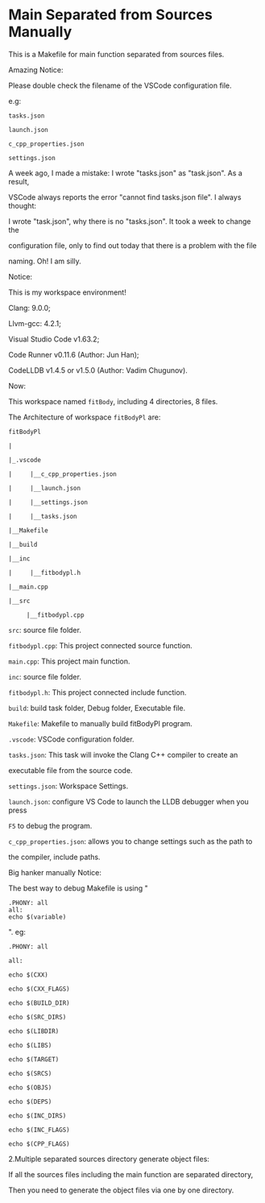 # Main Separated from Sources Manually

This is a Makefile for main function separated from sources files.

Amazing Notice:

Please double check the filename of the VSCode configuration file.

e.g:

`tasks.json`

`launch.json`

`c_cpp_properties.json`

`settings.json`

A week ago, I made a mistake: I wrote "tasks.json" as "task.json". As a result,

VSCode always reports the error "cannot find tasks.json file". I always thought:

I wrote "task.json", why there is no "tasks.json". It took a week to change the

configuration file, only to find out today that there is a problem with the file

naming. Oh! I am silly.

Notice: 

This is my workspace environment!

Clang: 9.0.0;

Llvm-gcc: 4.2.1;

Visual Studio Code v1.63.2;

Code Runner v0.11.6 (Author: Jun Han);

CodeLLDB v1.4.5 or v1.5.0 (Author: Vadim Chugunov).

Now:

This workspace named `fitBody`, including 4 directories, 8 files.

The Architecture of workspace `fitBodyPl` are:

    fitBodyPl

    |

    |_.vscode

    |     |__c_cpp_properties.json

    |     |__launch.json

    |     |__settings.json

    |     |__tasks.json
    
    |__Makefile

    |__build

    |__inc

    |     |__fitbodypl.h
    
    |__main.cpp

    |__src

         |__fitbodypl.cpp
         
`src`: source file folder.

`fitbodypl.cpp`: This project connected source function.

`main.cpp`: This project main function.

`inc`: source file folder.

`fitbodypl.h`: This project connected include function.

`build`: build task folder, Debug folder, Executable file.

`Makefile`: Makefile to manually build fitBodyPl program.

`.vscode`: VSCode configuration folder.

`tasks.json`: This task will invoke the Clang C++ compiler to create an 

executable file from the source code.

`settings.json`: Workspace Settings.

`launch.json`: configure VS Code to launch the LLDB debugger when you press

`F5` to debug the program.

`c_cpp_properties.json`: allows you to change settings such as the path to 

the compiler, include paths.

Big hanker manually Notice:

The best way to debug Makefile is using "

    .PHONY: all
    all:
    echo $(variable)
".
eg:

    .PHONY: all
    
    all:
    
    echo $(CXX)
    
    echo $(CXX_FLAGS)
    
    echo $(BUILD_DIR)
    
    echo $(SRC_DIRS)
    
    echo $(LIBDIR)
    
    echo $(LIBS)
    
    echo $(TARGET)
    
    echo $(SRCS)
    
    echo $(OBJS)
    
    echo $(DEPS)
    
    echo $(INC_DIRS)
    
    echo $(INC_FLAGS)
    
    echo $(CPP_FLAGS)

2.Multiple separated sources directory generate object files:

If all the sources files including the main function are separated directory,

Then you need to generate the object files via one by one directory.
